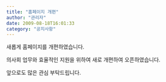 ```yaml
---
title: "홈페이지 개편"
author: "관리자"
date: 2009-08-18T16:01:33
category: "공지사항"
---
```


새롭게 홈페이지를 개편하였습니다.

의사회 업무와 효율적인 지원을 위하여 새로 개편하여 오픈하였습니다.

앞으로도 많은 관심 부탁드립니다.
